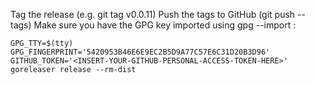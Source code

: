 Tag the release (e.g. git tag v0.0.11)
Push the tags to GitHub (git push --tags)
Make sure you have the GPG key imported using gpg --import <key file>:

```
GPG_TTY=$(tty) GPG_FINGERPRINT='5420953B46E6E9EC2B5D9A77C57E6C31D20B3D96' GITHUB_TOKEN='<INSERT-YOUR-GITHUB-PERSONAL-ACCESS-TOKEN-HERE>' goreleaser release --rm-dist
```
